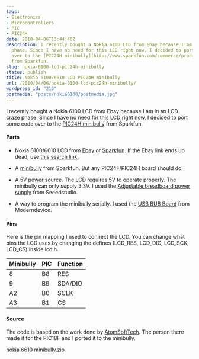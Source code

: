 ```yaml
---
tags:
- Electronics
- Microcontrollers
- PIC
- PIC24H
date: 2010-04-06T13:44:46Z
description: I recently bought a Nokia 6100 LCD from Ebay because I am in an LCD craze
  phase. Since I have no need for this LCD right now, I decided to port some code
  over to the [PIC24H minibully](http://www.sparkfun.com/commerce/product_info.php?products_id=9148)
  from Sparkfun.
slug: nokia-6100-lcd-pic24h-minibully
status: publish
title: Nokia 6100/6610 LCD PIC24H minibully
url: /2010/04/06/nokia-6100-lcd-pic24h-minibully/
wordpress_id: "213"
postmedia: "posts/nokia6100/postmedia.jpg"
---
```


I recently bought a Nokia 6100 LCD from Ebay because I am in an LCD craze phase. Since I have no need for this LCD right now, I decided to port some code over to the [PIC24H minibully](http://www.sparkfun.com/commerce/product_info.php?products_id=9148) from Sparkfun.
<!--more-->

#### Parts

  * Nokia 6100/6610 LCD from [Ebay](http://cgi.ebay.com/ws/eBayISAPI.dll?ViewItem&item=160369984263&ssPageName=STRK:MEWNX:IT#ht_2092wt_922) or [Sparkfun](http://www.sparkfun.com/commerce/product_info.php?products_id=8600). If the Ebay link ends up dead, use [this search link](http://shop.ebay.com/i.html?_nkw=nokia+6100+color+lcd).


  * A [minibully](http://www.sparkfun.com/commerce/product_info.php?products_id=9148) from Sparkfun. But any PIC24F/PIC24H board should do.


  * A 5V power source. The LCD requires 5V to operate properly. The minibully can only supply 3.3V. I used the [Adjustable breadboard power supply](http://www.seeedstudio.com/depot/adjustable-breadboard-power-supply-p-566.html?cPath=11) from Seeedstudio.


  * A way to program the minibully serially. I used the [USB BUB Board](http://www.moderndevice.com/products/usb-bub) from Moderndevice.


#### Pins


Here is the pin mapping I used to connect the LCD. You can change what pins the LCD uses by changing the defines (LCD_RES, LCD_DIO, LCD_SCK, LCD_CS) inside lcd.h.


Minibully  | PIC      | Function   |
:----------|:---------|:-----------|
8          | B8       | RES
9          | B9       | SDA/DIO
A2         | B0       | SCLK
A3         | B1       | CS


#### Source


The code is based on the work done by [AtomSoftTech](http://atomsoft.wordpress.com/2010/02/26/nokia-6100-lcd-code/). The person there made it for the PIC18F and I ported it to the minibully.

[nokia 6610 minibully.zip](/downloads/wp-content/uploads/2010/04/nokia-6610-minibully.zip)
